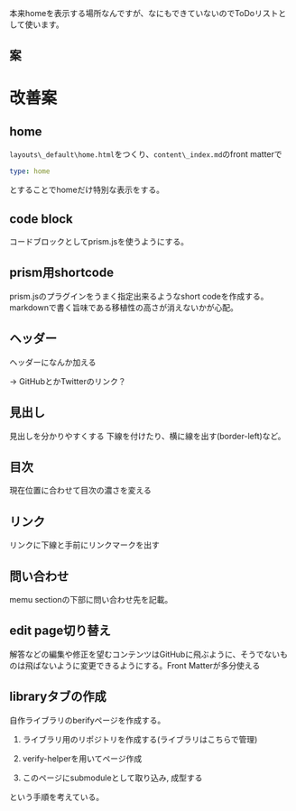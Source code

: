 
本来homeを表示する場所なんですが、なにもできていないのでToDoリストとして使います。

## 案
# 改善案

## home
`layouts\_default\home.html`をつくり、`content\_index.md`のfront matterで
```yml
type: home
```
とすることでhomeだけ特別な表示をする。

## code block

コードブロックとしてprism.jsを使うようにする。

## prism用shortcode

prism.jsのプラグインをうまく指定出来るようなshort codeを作成する。markdownで書く旨味である移植性の高さが消えないかが心配。

## ヘッダー

ヘッダーになんか加える

→ GitHubとかTwitterのリンク？

## 見出し
見出しを分かりやすくする
下線を付けたり、横に線を出す(border-left)など。

## 目次

現在位置に合わせて目次の濃さを変える

## リンク

リンクに下線と手前にリンクマークを出す

## 問い合わせ

memu sectionの下部に問い合わせ先を記載。

## edit page切り替え

解答などの編集や修正を望むコンテンツはGitHubに飛ぶように、そうでないものは飛ばないように変更できるようにする。Front Matterが多分使える

## libraryタブの作成

自作ライブラリのberifyページを作成する。
1. ライブラリ用のリポジトリを作成する(ライブラリはこちらで管理)

2. verify-helperを用いてページ作成

3. このページにsubmoduleとして取り込み, 成型する

という手順を考えている。